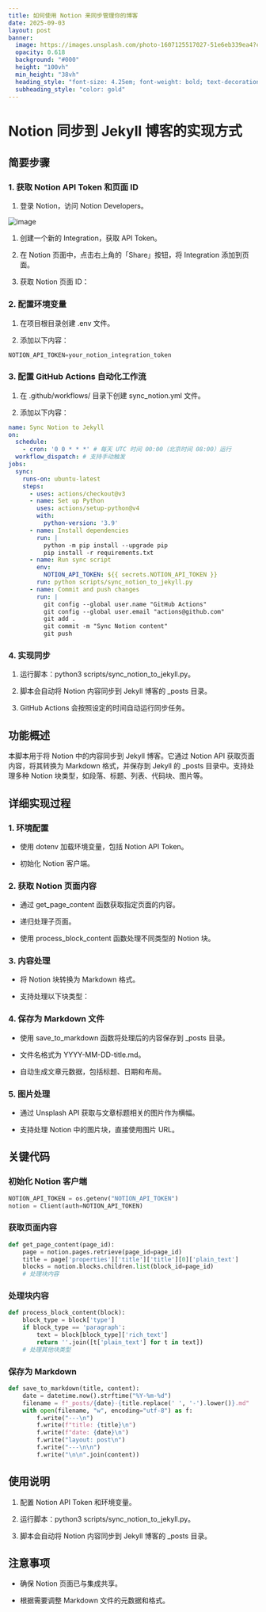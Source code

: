 ```yaml
---
title: 如何使用 Notion 来同步管理你的博客
date: 2025-09-03
layout: post
banner:
  image: https://images.unsplash.com/photo-1607125517027-51e6eb339ea4?crop=entropy&cs=tinysrgb&fit=max&fm=jpg&ixid=M3w2OTIwMzJ8MHwxfHJhbmRvbXx8fHx8fHx8fDE3NTY5MDMzMDN8&ixlib=rb-4.1.0&q=80&w=1080
  opacity: 0.618
  background: "#000"
  height: "100vh"
  min_height: "38vh"
  heading_style: "font-size: 4.25em; font-weight: bold; text-decoration: underline"
  subheading_style: "color: gold"
---
```


# Notion 同步到 Jekyll 博客的实现方式

## 简要步骤

### 1. 获取 Notion API Token 和页面 ID

1. 登录 Notion，访问 Notion Developers。

![image](https://prod-files-secure.s3.us-west-2.amazonaws.com/a7a0cc5a-89b9-4cda-8686-1fba0ca52f40/d19c1afe-dea5-4312-9333-786b0ba83054/image.png?X-Amz-Algorithm=AWS4-HMAC-SHA256&X-Amz-Content-Sha256=UNSIGNED-PAYLOAD&X-Amz-Credential=ASIAZI2LB466ZRC7OMKX%2F20250903%2Fus-west-2%2Fs3%2Faws4_request&X-Amz-Date=20250903T124142Z&X-Amz-Expires=3600&X-Amz-Security-Token=IQoJb3JpZ2luX2VjENz%2F%2F%2F%2F%2F%2F%2F%2F%2F%2FwEaCXVzLXdlc3QtMiJHMEUCIG54lJ8uTgqb6kYYezvSeMEC%2BdoJFXVbaeCPG%2FtxiUkxAiEAovvX3JQQWdja%2BvH6epB1K3G5B%2Bt7M9ICQKqDRBeCd%2Bgq%2FwMIRRAAGgw2Mzc0MjMxODM4MDUiDGQMhsqYE6uxsSJRLSrcA13VmJr5%2BnhMWOGUMkJ1%2FIEcVjRXIkPp9yVPPMkJtA3sJUL7tVuf9Ca3zoY7xZVQGF9R5pEB2ZHhKPX63UbJKIesaXf7dUu8vhJyqINCg%2FGKfZXgByHvX9E52iCarqADMGNdd98Y6WwwdVTZ8%2FB0ZQDpI4YKicL5Nw1vR4eZI%2Fk%2B1h6Q6P0XmfcplUvY4TeRB8%2By4GV3wpf5Z88Phd9eQYzakcDm%2FBUMdnrMheUDxijrPef6DJe89kcaz42Ygdbh85RneIzyT9C3J6NloMDWv5RTZosVK9XDFKc7pPC0oWCXPlZJnzPgzvAG6G%2FvxijqaMbt1o3%2FwWc7hPz8LLQmjLCCyC15EwqulhXQ9ViDmt3RNFgXwETcpAabDDVp7rEKucHutpCEQNOJsnJd8Kxii2dw1fwAjf31319f2lK%2F0p0tpUkBR5QX1uZieW%2BmH7gJp2dR9PdzUqCX11SlnE7B2xpqIA5hM3D22x4NgTE3pQ6dJP7QIpZVi%2FKvNKqntR%2B1bYzjjZmKjMuQqJs85csVg9IaBHM6oaXbYQtyK9E8z5Scm5fLzLIHYDkWL9aLma6%2FnIaik7eBBzHZICmaahY8T7G5kIvhD%2BbilG6VAHmWlou8szRoC2p%2FFJE4piQ8MNLN4MUGOqUBl%2BJHLmWRo2x33oefX3WLfQDEVJ%2BOSPyybuhQxw20uHxjynu0gjzzuUkV9ldajZXcnJzFR%2FrDwkqjOAGI1ZEMfWewdqhX8EIWbwpr2lwzDaBXCz%2FVsebao5hFhzg5y%2FlQLYzJVuOpijjGHigU7bbGHijMoi81ep3VPVhi4L7jJfoQYhOKHJfMIqEsfX1oMawpHxJyR4zBgleJMgU%2BJVR%2BpnFmeVop&X-Amz-Signature=32d1dc2a0be1becf8f0ad9e44ffc719f5ff4b2851f56d7714e9ea58b83fbfc63&X-Amz-SignedHeaders=host&x-amz-checksum-mode=ENABLED&x-id=GetObject)

1. 创建一个新的 Integration，获取 API Token。

1. 在 Notion 页面中，点击右上角的「Share」按钮，将 Integration 添加到页面。

1. 获取 Notion 页面 ID：


### 2. 配置环境变量

1. 在项目根目录创建 .env 文件。

1. 添加以下内容：

```javascript
NOTION_API_TOKEN=your_notion_integration_token
```

### 3. 配置 GitHub Actions 自动化工作流

1. 在 .github/workflows/ 目录下创建 sync_notion.yml 文件。

1. 添加以下内容：

```yaml
name: Sync Notion to Jekyll
on:
  schedule:
    - cron: '0 0 * * *' # 每天 UTC 时间 00:00（北京时间 08:00）运行
  workflow_dispatch: # 支持手动触发
jobs:
  sync:
    runs-on: ubuntu-latest
    steps:
      - uses: actions/checkout@v3
      - name: Set up Python
        uses: actions/setup-python@v4
        with:
          python-version: '3.9'
      - name: Install dependencies
        run: |
          python -m pip install --upgrade pip
          pip install -r requirements.txt
      - name: Run sync script
        env:
          NOTION_API_TOKEN: ${{ secrets.NOTION_API_TOKEN }}
        run: python scripts/sync_notion_to_jekyll.py
      - name: Commit and push changes
        run: |
          git config --global user.name "GitHub Actions"
          git config --global user.email "actions@github.com"
          git add .
          git commit -m "Sync Notion content"
          git push
```

### 4. 实现同步

1. 运行脚本：python3 scripts/sync_notion_to_jekyll.py。

1. 脚本会自动将 Notion 内容同步到 Jekyll 博客的 _posts 目录。

1. GitHub Actions 会按照设定的时间自动运行同步任务。

## 功能概述

本脚本用于将 Notion 中的内容同步到 Jekyll 博客。它通过 Notion API 获取页面内容，将其转换为 Markdown 格式，并保存到 Jekyll 的 _posts 目录中。支持处理多种 Notion 块类型，如段落、标题、列表、代码块、图片等。

## 详细实现过程

### 1. 环境配置

- 使用 dotenv 加载环境变量，包括 Notion API Token。

- 初始化 Notion 客户端。

### 2. 获取 Notion 页面内容

- 通过 get_page_content 函数获取指定页面的内容。

- 递归处理子页面。

- 使用 process_block_content 函数处理不同类型的 Notion 块。

### 3. 内容处理

- 将 Notion 块转换为 Markdown 格式。

- 支持处理以下块类型：


### 4. 保存为 Markdown 文件

- 使用 save_to_markdown 函数将处理后的内容保存到 _posts 目录。

- 文件名格式为 YYYY-MM-DD-title.md。

- 自动生成文章元数据，包括标题、日期和布局。

### 5. 图片处理

- 通过 Unsplash API 获取与文章标题相关的图片作为横幅。

- 支持处理 Notion 中的图片块，直接使用图片 URL。

## 关键代码

### 初始化 Notion 客户端

```python
NOTION_API_TOKEN = os.getenv("NOTION_API_TOKEN")
notion = Client(auth=NOTION_API_TOKEN)
```

### 获取页面内容

```python
def get_page_content(page_id):
    page = notion.pages.retrieve(page_id=page_id)
    title = page['properties']['title']['title'][0]['plain_text']
    blocks = notion.blocks.children.list(block_id=page_id)
    # 处理块内容
```

### 处理块内容

```python
def process_block_content(block):
    block_type = block['type']
    if block_type == 'paragraph':
        text = block[block_type]['rich_text']
        return ''.join([t['plain_text'] for t in text])
    # 处理其他块类型
```

### 保存为 Markdown

```python
def save_to_markdown(title, content):
    date = datetime.now().strftime("%Y-%m-%d")
    filename = f"_posts/{date}-{title.replace(' ', '-').lower()}.md"
    with open(filename, "w", encoding="utf-8") as f:
        f.write("---\n")
        f.write(f"title: {title}\n")
        f.write(f"date: {date}\n")
        f.write("layout: post\n")
        f.write("---\n\n")
        f.write("\n\n".join(content))
```

## 使用说明

1. 配置 Notion API Token 和环境变量。

1. 运行脚本：python3 scripts/sync_notion_to_jekyll.py。

1. 脚本会自动将 Notion 内容同步到 Jekyll 博客的 _posts 目录。

## 注意事项

- 确保 Notion 页面已与集成共享。

- 根据需要调整 Markdown 文件的元数据和格式。
